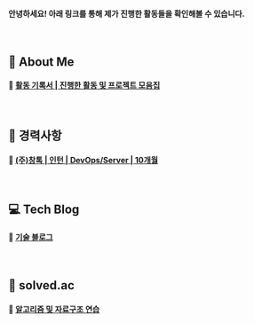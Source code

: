#### 안녕하세요! 아래 링크를 통해 제가 진행한 활동들을 확인해볼 수 있습니다.
<br>

## 📌 About Me
#### 🔗 [활동 기록서 | 진행한 활동 및 프로젝트 모음집](https://sebinchu.notion.site/9034afd2a9994dd2a698ff082d61ed18?pvs=4)

<br>

## 📌 경력사항
#### 🔗 [(주)창톡 | 인턴  | DevOps/Server | 10개월](https://sebinchu.notion.site/752cb5378f644f1e90e7a9223f2db5ef)
<br>

## 💻 Tech Blog
#### 🔗 [기술 블로그](https://cobinding.tistory.com)
<br>

## 🔎 solved.ac
#### 🔗 [알고리즘 및 자료구조 연습](https://solved.ac/profile/cobinding)

<!--![Top Langs](https://github-readme-stats.vercel.app/api/top-langs/?username=cobinding&layout=compact&theme=tokyonight) -->
